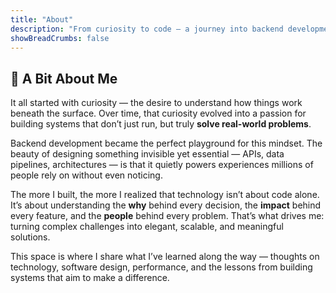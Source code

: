 ```yaml
---
title: "About"
description: "From curiosity to code — a journey into backend development and real-world software."
showBreadCrumbs: false
---
```


## 👋 A Bit About Me

It all started with curiosity — the desire to understand how things work beneath the surface. Over time, that curiosity evolved into a passion for building systems that don’t just run, but truly **solve real-world problems**.  

Backend development became the perfect playground for this mindset. The beauty of designing something invisible yet essential — APIs, data pipelines, architectures — is that it quietly powers experiences millions of people rely on without even noticing.  

The more I built, the more I realized that technology isn’t about code alone. It’s about understanding the **why** behind every decision, the **impact** behind every feature, and the **people** behind every problem. That’s what drives me: turning complex challenges into elegant, scalable, and meaningful solutions.

This space is where I share what I’ve learned along the way — thoughts on technology, software design, performance, and the lessons from building systems that aim to make a difference.
